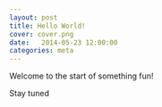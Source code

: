 ```yaml
---
layout: post
title: Hello World!
cover: cover.png
date:   2014-05-23 12:00:00
categories: meta
---
```


Welcome to the start of something fun!

Stay tuned
